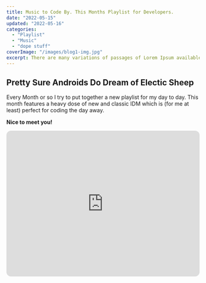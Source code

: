 ```yaml
---
title: Music to Code By. This Months Playlist for Developers.
date: "2022-05-15"
updated: "2022-05-16"
categories: 
  - "Playlist"
  - "Music"
  - "dope stuff"
coverImage: "/images/blog1-img.jpg"
excerpt: There are many variations of passages of Lorem Ipsum available, but the majority have suffered alteration in some form, by injected humour, or randomised words which don't look even slightly believable
---
```


## Pretty Sure Androids Do Dream of Electic Sheep

Every Month or so I try to put together a new playlist for my day to day. This month features a heavy dose of new and classic IDM which is (for me at least) perfect for coding the day away. 

**Nice to meet you!**

<iframe style="border-radius:12px" src="https://open.spotify.com/embed/playlist/0yBYLJIpWoZQbOFIXoH5Hn?utm_source=generator&theme=0" width="100%" height="380" frameBorder="0" allowfullscreen="" allow="autoplay; clipboard-write; encrypted-media; fullscreen; picture-in-picture"></iframe>